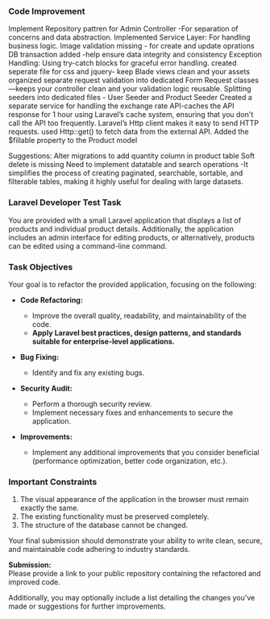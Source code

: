 
### Code Improvement 
Implement Repository pattren for Admin Controller -For separation of concerns and data abstraction.
Implemented Service Layer: For handling business logic. 
Image validation missing - for create and update oprations
DB transaction added -help ensure data integrity and consistency 
Exception Handling: Using try-catch blocks for graceful error handling.
created seperate file for css and jquery-  keep Blade views clean and your assets organized
separate request validation into dedicated Form Request classes—keeps your controller clean and your validation logic reusable.
Splitting seeders into dedicated files - User Seeder and Product Seeder
Created a separate service for handling the exchange rate API-caches the API response for 1 hour using Laravel’s cache system, ensuring that you don't call the API too frequently. 
Laravel’s Http client makes it easy to send HTTP requests.  used Http::get() to fetch data from the external API.
Added the $fillable property to the Product model 


Suggestions:
Alter migrations to add quantity column in product table
Soft delete is missing
Need to implement datatable and search operations -It simplifies the process of creating paginated, searchable, sortable, and filterable tables, making it highly useful for dealing with large datasets.

### Laravel Developer Test Task

You are provided with a small Laravel application that displays a list of products and individual product details. Additionally, the application includes an admin interface for editing products, or alternatively, products can be edited using a command-line command.

### Task Objectives
Your goal is to refactor the provided application, focusing on the following:

- **Code Refactoring:**
  - Improve the overall quality, readability, and maintainability of the code.
  - **Apply Laravel best practices, design patterns, and standards suitable for enterprise-level applications.**

- **Bug Fixing:**
  - Identify and fix any existing bugs.

- **Security Audit:**
  - Perform a thorough security review.
  - Implement necessary fixes and enhancements to secure the application.

- **Improvements:**
  - Implement any additional improvements that you consider beneficial (performance optimization, better code organization, etc.).

### Important Constraints
1. The visual appearance of the application in the browser must remain exactly the same.
2. The existing functionality must be preserved completely.
3. The structure of the database cannot be changed.

Your final submission should demonstrate your ability to write clean, secure, and maintainable code adhering to industry standards.

**Submission:**  
Please provide a link to your public repository containing the refactored and improved code.

Additionally, you may optionally include a list detailing the changes you've made or suggestions for further improvements.
